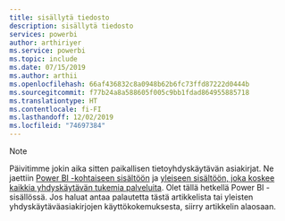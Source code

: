 ```yaml
---
title: sisällytä tiedosto
description: sisällytä tiedosto
services: powerbi
author: arthiriyer
ms.service: powerbi
ms.topic: include
ms.date: 07/15/2019
ms.author: arthii
ms.openlocfilehash: 66af436832c8a0948b62b6fc73ffd87222d0444b
ms.sourcegitcommit: f77b24a8a588605f005c9bb1fdad864955885718
ms.translationtype: HT
ms.contentlocale: fi-FI
ms.lasthandoff: 12/02/2019
ms.locfileid: "74697384"
---
```

> [!NOTE]
> Päivitimme jokin aika sitten paikallisen tietoyhdyskäytävän asiakirjat. Ne jaettiin [Power BI -kohtaiseen sisältöön](/power-bi/service-gateway-onprem) ja [yleiseen sisältöön, joka koskee kaikkia yhdyskäytävän tukemia palveluita](/data-integration/gateway/service-gateway-onprem). Olet tällä hetkellä Power BI -sisällössä. Jos haluat antaa palautetta tästä artikkelista tai yleisten yhdyskäytäväasiakirjojen käyttökokemuksesta, siirry artikkelin alaosaan.